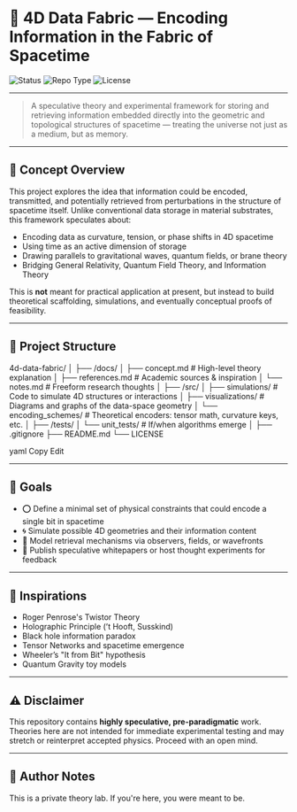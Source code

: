 # 🧬 4D Data Fabric — Encoding Information in the Fabric of Spacetime

![Status](https://img.shields.io/badge/status-experimental-orange)
![Repo Type](https://img.shields.io/badge/repo-private-lightgrey)
![License](https://img.shields.io/badge/license-TBD-blue)

---

> A speculative theory and experimental framework for storing and retrieving information embedded directly into the geometric and topological structures of spacetime — treating the universe not just as a medium, but as memory.

---

## 🧠 Concept Overview

This project explores the idea that information could be encoded, transmitted, and potentially retrieved from perturbations in the structure of spacetime itself. Unlike conventional data storage in material substrates, this framework speculates about:

- Encoding data as curvature, tension, or phase shifts in 4D spacetime
- Using time as an active dimension of storage
- Drawing parallels to gravitational waves, quantum fields, or brane theory
- Bridging General Relativity, Quantum Field Theory, and Information Theory

This is **not** meant for practical application at present, but instead to build theoretical scaffolding, simulations, and eventually conceptual proofs of feasibility.

---

## 📁 Project Structure

4d-data-fabric/ │ ├── /docs/ │ ├── concept.md # High-level theory explanation │ ├── references.md # Academic sources & inspiration │ └── notes.md # Freeform research thoughts │ ├── /src/ │ ├── simulations/ # Code to simulate 4D structures or interactions │ ├── visualizations/ # Diagrams and graphs of the data-space geometry │ └── encoding_schemes/ # Theoretical encoders: tensor math, curvature keys, etc. │ ├── /tests/ │ └── unit_tests/ # If/when algorithms emerge │ ├── .gitignore ├── README.md └── LICENSE

yaml
Copy
Edit

---

## 🚀 Goals

- ⭕ Define a minimal set of physical constraints that could encode a single bit in spacetime
- 🌀 Simulate possible 4D geometries and their information content
- 🧊 Model retrieval mechanisms via observers, fields, or wavefronts
- 🧪 Publish speculative whitepapers or host thought experiments for feedback

---

## 🧭 Inspirations

- Roger Penrose's Twistor Theory
- Holographic Principle (’t Hooft, Susskind)
- Black hole information paradox
- Tensor Networks and spacetime emergence
- Wheeler’s "It from Bit" hypothesis
- Quantum Gravity toy models

---

## ⚠️ Disclaimer

This repository contains **highly speculative, pre-paradigmatic** work. Theories here are not intended for immediate experimental testing and may stretch or reinterpret accepted physics. Proceed with an open mind.

---

## 📌 Author Notes

This is a private theory lab. If you're here, you were meant to be.
